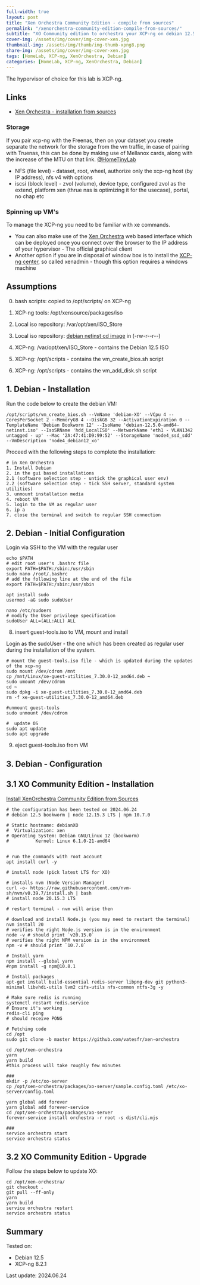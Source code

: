 ```yaml
---
full-width: true
layout: post
title: "Xen Orchestra Community Edition - compile from sources"
permalink: "/xenorchestra-community-edition-compile-from-sources/"
subtitle: "XO Community edition to orchestra your XCP-ng on debian 12.5"
cover-img: /assets/img/cover/img-cover-xen.jpg
thumbnail-img: /assets/img/thumb/img-thumb-xpng8.png
share-img: /assets/img/cover/img-cover-xen.jpg
tags: [HomeLab, XCP-ng, XenOrchestra, Debian]
categories: [HomeLab, XCP-ng, XenOrchestra, Debian]
---
```

The hypervisor of choice for this lab is XCP-ng.

## Links

+ [Xen Orchestra - installation from sources](https://xen-orchestra.com/docs/installation.html#from-the-sources)

### Storage

If you pair xcp-ng with the Freenas, then on your dataset you create separate the network for the storage from the vm traffic, in case of pairing with Truenas, this can be done by making use of Mellanox cards, along with the increase of the MTU on that link. [@HomeTinyLab](https://www.youtube.com/watch?v=bCPUlaUc6wc)

+ NFS (file level) - dataset, root, wheel, authorize only the xcp-ng host (by IP address), nfs v4 with options
+ iscsi (block level) - zvol (volume), device type, configured zvol as the extend, platform xen (thrue nas is optimizing it for the usecase), portal, no chap etc

### Spinning up VM's

To manage the XCP-ng you need to be familiar with xe commands.

+ You can also make use of the [Xen Orchestra](https://xen-orchestra.com/docs/installation.html#xoa) web based interface which can be deployed once you connect over the browser to the IP address of your hypervisor - The official graphical client
+ Another option if you are in disposal of window box is to install the [XCP-ng center](https://github.com/xcp-ng/xenadmin/releases/), so called xenadmin - though this option requires a windows machine

## Assumptions

0. bash scripts: copied to /opt/scripts/ on XCP-ng
1. XCP-ng tools: /opt/xensource/packages/iso

2. Local iso repository: /var/opt/xen/ISO_Store
3. Local iso repository: [debian netinst cd image](https://www.debian.org/CD/netinst/) in (-rw-r--r--)

4. XCP-ng: /var/opt/xen/ISO_Store - contains the Debian 12.5 ISO
5. XCP-ng: /opt/scripts - contains the vm_create_bios.sh script
6. XCP-ng: /opt/scripts - contains the vm_add_disk.sh script

## 1. Debian - Installation

Run the code below to create the debian VM:

```shell
/opt/scripts/vm_create_bios.sh --VmName 'debian-XO' --VCpu 4 --CoresPerSocket 2 --MemoryGB 4 --DiskGB 32 --ActivationExpiration 0 --TemplateName 'Debian Bookworm 12' --IsoName 'debian-12.5.0-amd64-netinst.iso' --IsoSRName 'hdd_LocalISO' --NetworkName 'eth1 - VLAN1342 untagged - up' --Mac '2A:47:41:D9:99:52' --StorageName 'node4_ssd_sdd' --VmDescription 'node4_debian12_xo'
```

Proceed with the following steps to complete the installation:

```code
# in Xen Orchestra
1. Install Debian
2. in the gui based installations
2.1 (software selection step - untick the graphical user env)
2.2 (software selection step - tick SSH server, standard system utilities)
3. unmount installation media
4. reboot VM
5. login to the VM as regular user
6. ip a
7. close the terminal and switch to regular SSH connection
```

## 2. Debian - Initial Configuration

Login via SSH to the VM with the regular user

```shell
echo $PATH
# edit root user's .bashrc file
export PATH=$PATH:/sbin:/usr/sbin
sudo nano /root/.bashrc
# add the following line at the end of the file
export PATH=$PATH:/sbin:/usr/sbin

apt install sudo
usermod -aG sudo sudoUser

nano /etc/sudoers
# modify the User privilege specification
sudoUser ALL=(ALL:ALL) ALL
```

8. insert guest-tools.iso to VM, mount and install

Login as the sudoUser - the one which has been created as regular user during the installation of the system.

```shell
# mount the guest-tools.iso file - which is updated during the updates of the xcp-ng
sudo mount /dev/cdrom /mnt
cp /mnt/Linux/xe-guest-utilities_7.30.0-12_amd64.deb ~
sudo umount /dev/cdrom
cd ~
sudo dpkg -i xe-guest-utilities_7.30.0-12_amd64.deb
rm -f xe-guest-utilities_7.30.0-12_amd64.deb

#unmount guest-tools
sudo unmount /dev/cdrom

#  update OS
sudo apt update
sudo apt upgrade
```

9. eject guest-tools.iso from VM

## 3. Debian - Configuration

## 3.1 XO Community Edition - Installation

[Install XenOrchestra Community Edition from Sources](https://xen-orchestra.com/docs/installation.html#from-the-sources)

```shell
# the configuration has been tested on 2024.06.24
# debian 12.5 bookworm | node 12.15.3 LTS | npm 10.7.0

# Static hostname: debianXO
#  Virtualization: xen
# Operating System: Debian GNU/Linux 12 (bookworm)  
#          Kernel: Linux 6.1.0-21-amd64


# run the commands with root account
apt install curl -y

# install node (pick latest LTS for XO)

# installs nvm (Node Version Manager)
curl -o- https://raw.githubusercontent.com/nvm-sh/nvm/v0.39.7/install.sh | bash
# install node 20.15.3 LTS

# restart terminal - nvm will arise then

# download and install Node.js (you may need to restart the terminal)
nvm install 20
# verifies the right Node.js version is in the environment
node -v # should print `v20.15.0`
# verifies the right NPM version is in the environment
npm -v # should print `10.7.0`

# Install yarn
npm install --global yarn
#npm install -g npm@10.8.1

# Install packages
apt-get install build-essential redis-server libpng-dev git python3-minimal libvhdi-utils lvm2 cifs-utils nfs-common ntfs-3g -y

# Make sure redis is running
systemctl restart redis.service
# Ensure it's working
redis-cli ping
# should receive PONG

# Fetching code
cd /opt
sudo git clone -b master https://github.com/vatesfr/xen-orchestra

cd /opt/xen-orchestra
yarn
yarn build
#this process will take roughly few minutes

###
mkdir -p /etc/xo-server
cp /opt/xen-orchestra/packages/xo-server/sample.config.toml /etc/xo-server/config.toml

yarn global add forever
yarn global add forever-service
cd /opt/xen-orchestra/packages/xo-server
forever-service install orchestra -r root -s dist/cli.mjs

###
service orchestra start
service orchestra status
```

## 3.2 XO Community Edition - Upgrade

Follow the steps below to update XO:

```shell
cd /opt/xen-orchestra/
git checkout .
git pull --ff-only
yarn
yarn build
service orchestra restart
service orchestra status
```

## Summary

Tested on:

+ Debian 12.5
+ XCP-ng 8.2.1

Last update: 2024.06.24

